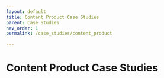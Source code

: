 ```yaml
---
layout: default
title: Content Product Case Studies
parent: Case Studies
nav_order: 1
permalink: /case_studies/content_product

---
```


# Content Product Case Studies